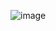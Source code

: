 ![image](https://user-images.githubusercontent.com/81428296/151495996-4e1980f4-6f0a-44fa-a13a-c0a864c6439a.png)
